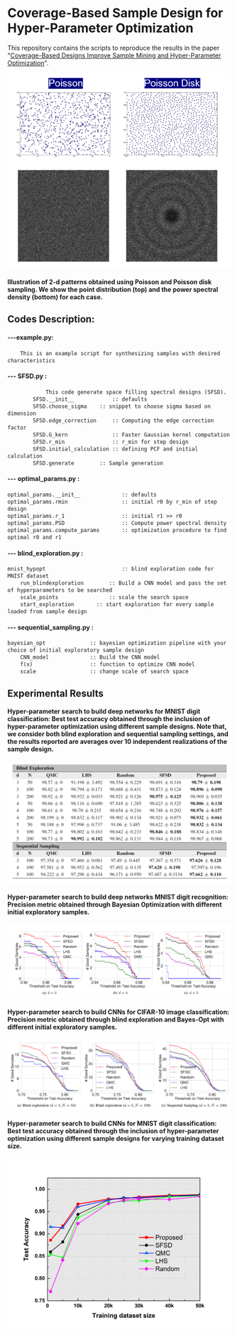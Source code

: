 
# Coverage-Based Sample Design for Hyper-Parameter Optimization

This repository contains the scripts to reproduce the results in the paper "[Coverage-Based Designs Improve Sample Mining
and Hyper-Parameter Optimization](https://arxiv.org/pdf/1809.01712.pdf)". 

![](images/PDS_PSD.png)

#### Illustration of 2-d patterns obtained using Poisson and Poisson disk sampling. We show the point distribution (top) and the power spectral density (bottom) for each case.


## Codes Description:

#### ---example.py:
        This is an example script for synthesizing samples with desired characteristics

#### --- SFSD.py :
                This code generate space filling spectral designs (SFSD).
        	SFSD.__init__            :: defaults
        	SFSD.choose_sigma	 :: snippet to choose sigma based on dimension
        	SFSD.edge_correction     :: Computing the edge correction factor
        	SFSD.G_kern              :: Faster Gaussian kernel computation
        	SFSD.r_min               :: r_min for step design
        	SFSD.initial_calculation :: defining PCF and initial calculation
        	SFSD.generate		 :: Sample generation

#### --- optimal_params.py :
	optimal_params.__init__             :: defaults
	optimal_params.rmin                 :: initial r0 by r_min of step design
	optimal_params.r_1                  :: initial r1 >> r0
	optimal_params.PSD                  :: Compute power spectral density
	optimal_params.compute_params       :: optimization procedure to find optimal r0 and r1


#### --- blind_exploration.py :
	mnist_hypopt                        :: blind exploration code for MNIST dataset
		run_blindexploration        :: Build a CNN model and pass the set of hyperparameters to be searched
		scale_points                :: scale the search space   
		start_exploration	    :: start exploration for every sample loaded from sample design


#### --- sequential_sampling.py :
	bayesian_opt		      :: bayesian optimization pipeline with your choice of initial exploratory sample design
		CNN_model             :: Build the CNN model
		f(x)                  :: function to optimize CNN model
		scale                 :: change scale of search space

## Experimental Results
#### Hyper-parameter search to build deep networks for MNIST digit classification: Best test accuracy obtained through the inclusion of hyper-parameter optimization using different sample designs. Note that, we consider both blind exploration and sequential sampling settings, and the results reported are averages over 10 independent realizations of the sample design.

![Hyper-parameter search to build deep networks for MNIST digit classification](images/mnist_hyperopt_table.png)

#### Hyper-parameter search to build deep networks MNIST digit recognition: Precision metric obtained through Bayesian Optimization with different initial exploratory samples.

![](images/mnist_bayesopt.png)

#### Hyper-parameter search to build CNNs for CIFAR-10 image classification: Precision metric obtained through blind exploration and Bayes-Opt with different initial exploratory samples.

![](images/cifar_hypopt.png)

#### Hyper-parameter search to build CNNs for MNIST digit classification: Best test accuracy obtained through the inclusion of hyper-parameter optimization using different sample designs for varying training dataset size.

![](images/mnist_n50.png)
